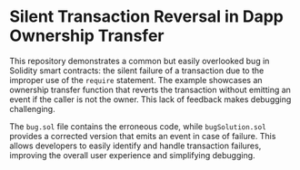 # Silent Transaction Reversal in Dapp Ownership Transfer

This repository demonstrates a common but easily overlooked bug in Solidity smart contracts: the silent failure of a transaction due to the improper use of the `require` statement. The example showcases an ownership transfer function that reverts the transaction without emitting an event if the caller is not the owner.  This lack of feedback makes debugging challenging.

The `bug.sol` file contains the erroneous code, while `bugSolution.sol` provides a corrected version that emits an event in case of failure. This allows developers to easily identify and handle transaction failures, improving the overall user experience and simplifying debugging.
